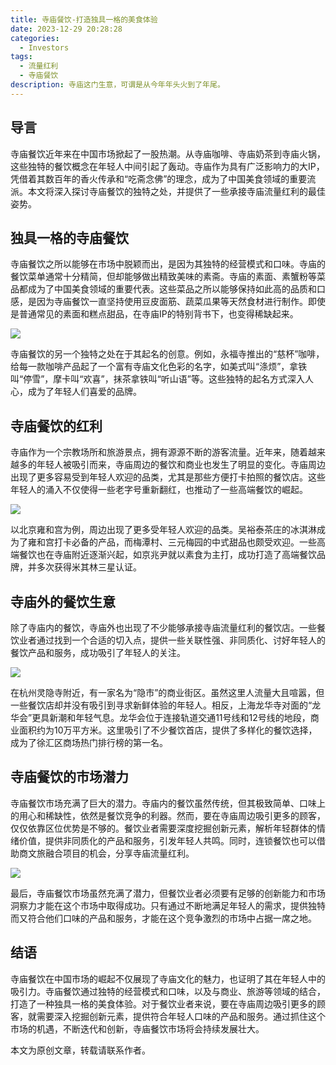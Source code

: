 ```yaml
---
title: 寺庙餐饮-打造独具一格的美食体验
date: 2023-12-29 20:28:28
categories:
  - Investors
tags:
  - 流量红利
  - 寺庙餐饮
description: 寺庙这门生意，可谓是从今年年头火到了年尾。
---
```


## 导言

寺庙餐饮近年来在中国市场掀起了一股热潮。从寺庙咖啡、寺庙奶茶到寺庙火锅，这些独特的餐饮概念在年轻人中间引起了轰动。寺庙作为具有广泛影响力的大IP，凭借着其数百年的香火传承和“吃斋念佛”的理念，成为了中国美食领域的重要流派。本文将深入探讨寺庙餐饮的独特之处，并提供了一些承接寺庙流量红利的最佳姿势。


## 独具一格的寺庙餐饮

寺庙餐饮之所以能够在市场中脱颖而出，是因为其独特的经营模式和口味。寺庙的餐饮菜单通常十分精简，但却能够做出精致美味的素斋。寺庙的素面、素蟹粉等菜品都成为了中国美食领域的重要代表。这些菜品之所以能够保持如此高的品质和口感，是因为寺庙餐饮一直坚持使用豆皮面筋、蔬菜瓜果等天然食材进行制作。即使是普通常见的素面和糕点甜品，在寺庙IP的特别背书下，也变得稀缺起来。

![](https://cdn.jsdelivr.net/gh/PirlosM/image@main/20231030192436.png)

寺庙餐饮的另一个独特之处在于其起名的创意。例如，永福寺推出的“慈杯”咖啡，给每一款咖啡产品起了一个富有寺庙文化色彩的名字，如美式叫“涤烦”，拿铁叫“停雪”，摩卡叫“欢喜”，抹茶拿铁叫“听山语”等。这些独特的起名方式深入人心，成为了年轻人们喜爱的品牌。


## 寺庙餐饮的红利

寺庙作为一个宗教场所和旅游景点，拥有源源不断的游客流量。近年来，随着越来越多的年轻人被吸引而来，寺庙周边的餐饮和商业也发生了明显的变化。寺庙周边出现了更多容易受到年轻人欢迎的品类，尤其是那些方便打卡拍照的餐饮店。这些年轻人的涌入不仅使得一些老字号重新翻红，也推动了一些高端餐饮的崛起。

![](https://cdn.jsdelivr.net/gh/PirlosM/image@main/20231030193024.png)

以北京雍和宫为例，周边出现了更多受年轻人欢迎的品类。吴裕泰茶庄的冰淇淋成为了雍和宫打卡必备的产品，而梅潭村、三元梅园的中式甜品也颇受欢迎。一些高端餐饮也在寺庙附近逐渐兴起，如京兆尹就以素食为主打，成功打造了高端餐饮品牌，并多次获得米其林三星认证。


## 寺庙外的餐饮生意

除了寺庙内的餐饮，寺庙外也出现了不少能够承接寺庙流量红利的餐饮店。一些餐饮业者通过找到一个合适的切入点，提供一些关联性强、非同质化、讨好年轻人的餐饮产品和服务，成功吸引了年轻人的关注。

![](https://cdn.jsdelivr.net/gh/PirlosM/image@main/20231030192620.png)

在杭州灵隐寺附近，有一家名为“隐市”的商业街区。虽然这里人流量大且喧嚣，但一些餐饮店却并没有吸引到寻求新鲜体验的年轻人。相反，上海龙华寺对面的“龙华会”更具新潮和年轻气息。龙华会位于连接轨道交通11号线和12号线的地段，商业面积约为10万平方米。这里吸引了不少餐饮首店，提供了多样化的餐饮选择，成为了徐汇区商场热门排行榜的第一名。


## 寺庙餐饮的市场潜力

寺庙餐饮市场充满了巨大的潜力。寺庙内的餐饮虽然传统，但其极致简单、口味上的用心和稀缺性，依然是餐饮竞争的利器。然而，要在寺庙周边吸引更多的顾客，仅仅依靠区位优势是不够的。餐饮业者需要深度挖掘创新元素，解析年轻群体的情绪价值，提供非同质化的产品和服务，引发年轻人共鸣。同时，连锁餐饮也可以借助商文旅融合项目的机会，分享寺庙流量红利。

![](https://cdn.jsdelivr.net/gh/PirlosM/image@main/20231030193100.png)

最后，寺庙餐饮市场虽然充满了潜力，但餐饮业者必须要有足够的创新能力和市场洞察力才能在这个市场中取得成功。只有通过不断地满足年轻人的需求，提供独特而又符合他们口味的产品和服务，才能在这个竞争激烈的市场中占据一席之地。


## 结语

寺庙餐饮在中国市场的崛起不仅展现了寺庙文化的魅力，也证明了其在年轻人中的吸引力。寺庙餐饮通过独特的经营模式和口味，以及与商业、旅游等领域的结合，打造了一种独具一格的美食体验。对于餐饮业者来说，要在寺庙周边吸引更多的顾客，就需要深入挖掘创新元素，提供符合年轻人口味的产品和服务。通过抓住这个市场的机遇，不断迭代和创新，寺庙餐饮市场将会持续发展壮大。

本文为原创文章，转载请联系作者。